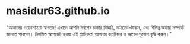 # masidur63.github.io
"আমাদের ওয়েবসাইটে স্বাগতম! এখানে আপনি সর্বশেষ চাকরি বিজ্ঞপ্তি, মাইক্রো-টাস্কস, এবং বিভিন্ন অফার সম্পর্কে জানতে পারবেন। নিয়মিত আপডেট হওয়া এই প্ল্যাটফর্মে আপনার ক্যারিয়ার ও আয়ের সুযোগ বৃদ্ধি করুন।"
